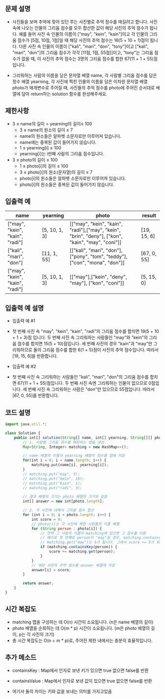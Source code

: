 ## 문제 설명

- 사진들을 보며 추억에 젖어 있던 루는 사진별로 추억 점수를 매길려고 합니다.
  사진 속에 나오는 인물의 그리움 점수를 모두 합산한 값이 해당 사진의 추억 점수가 됩니다.
  예를 들어 사진 속 인물의 이름이 ["may", "kein", "kain"]이고 각 인물의 그리움 점수가 [5점, 10점, 1점]일 때 해당 사진의 추억 점수는 16(5 + 10 + 1)점이 됩니다.
  다른 사진 속 인물의 이름이 ["kali", "mari", "don", "tony"]이고 ["kali", "mari", "don"]의 그리움 점수가 각각 [11점, 1점, 55점]]이고, "tony"는 그리움 점수가 없을 때,
  이 사진의 추억 점수는 3명의 그리움 점수를 합한 67(11 + 1 + 55)점입니다.

- 그리워하는 사람의 이름을 담은 문자열 배열 name, 각 사람별 그리움 점수를 담은 정수 배열 yearning,
  각 사진에 찍힌 인물의 이름을 담은 이차원 문자열 배열 photo가 매개변수로 주어질 때,
  사진들의 추억 점수를 photo에 주어진 순서대로 배열에 담아 return하는 solution 함수를 완성해주세요.

## 제한사항

- 3 ≤ name의 길이 = yearning의 길이≤ 100
  - 3 ≤ name의 원소의 길이 ≤ 7
  - name의 원소들은 알파벳 소문자로만 이루어져 있습니다.
  - name에는 중복된 값이 들어가지 않습니다.
  - 1 ≤ yearning[i] ≤ 100
  - yearning[i]는 i번째 사람의 그리움 점수입니다.
- 3 ≤ photo의 길이 ≤ 100
  - 1 ≤ photo[i]의 길이 ≤ 100
  - 3 ≤ photo[i]의 원소(문자열)의 길이 ≤ 7
  - photo[i]의 원소들은 알파벳 소문자로만 이루어져 있습니다.
  - photo[i]의 원소들은 중복된 값이 들어가지 않습니다.

## 입출력 예

| name                            | yearning      | photo                                                                                             | result      |
| ------------------------------- | ------------- | ------------------------------------------------------------------------------------------------- | ----------- |
| ["may", "kein", "kain", "radi"] | [5, 10, 1, 3] | [["may", "kein", "kain", "radi"],["may", "kein", "brin", "deny"], ["kon", "kain", "may", "coni"]] | [19, 15, 6] |
| ["kali", "mari", "don"]         | [11, 1, 55]   | [["kali", "mari", "don"], ["pony", "tom", "teddy"], ["con", "mona", "don"]]                       | [67, 0, 55] |
| ["may", "kein", "kain", "radi"] | [5, 10, 1, 3] | [["may"],["kein", "deny", "may"], ["kon", "coni"]]                                                | [5, 15, 0]  |

## 입출력 예 설명

- 입출력 예 #1

- 첫 번째 사진 속 "may", "kein", "kain", "radi"의 그리움 점수를 합치면 19(5 + 10 + 1 + 3)점 입니다.
  두 번째 사진 속 그리워하는 사람들인 "may"와 "kein"의 그리움 점수를 합치면 15(5 + 10)점입니다.
  세 번째 사진의 경우 "kain"과 "may"만 그리워하므로 둘의 그리움 점수를 합한 6(1 + 5)점이 사진의 추억 점수입니다. 따라서 [19, 15, 6]을 반환합니다.

- 입출력 예 #2

- 첫 번째 사진 속 그리워하는 사람들인 "kali", "mari", "don"의 그리움 점수를 합치면 67(11 + 1 + 55)점입니다.
  두 번째 사진 속엔 그리워하는 인물이 없으므로 0점입니다. 세 번째 사진 속 그리워하는 사람은 "don"만 있으므로 55점입니다. 따라서 [67, 0, 55]를 반환합니다.

## 코드 설명

```jsx
import java.util.*;

class Solution {
    public int[] solution(String[] name, int[] yearning, String[][] photo) {
        // 1. 사람별 그리움 점수를 매칭하는 맵을 생성
        Map<String, Integer> matching = new HashMap<>();

        // name 배열의 이름과 yearning 배열의 점수를 맵에 저장
        for(int i = 0; i < name.length; i++) {
            matching.put(name[i], yearning[i]);
        }
        // matching.put("may", 5);
        // matching.put("kein", 10);
        // matching.put("kain", 1);
        // matching.put("radi", 3);

        // 결과 배열의 크기는 photo 배열의 크기와 같음
        int[] answer = new int[photo.length];

        // 2. 각 사진에 대해서 그리움 점수 합산
        for (int i = 0; i < photo.length; i++) {
            int score = 0;
            // photo[i]는 각 사진에 찍힌 사람들의 이름 배열
            for (String person : photo[i]) {
                // 만약 그 사람의 이름이 matching에 있으면 그 점수를 더함
                // 예시로 첫 번째로 person이 "may"일 경우, matching.containsKey("may")가 true가 되고,
                // matching.get("may")는 5가 됩니다. 그래서 score += 5가 되어 score에 5가 더해집니다.
                if (matching.containsKey(person)) {
                    score += matching.get(person);
                }
            }
            // 해당 사진의 추억 점수를 answer 배열에 저장
            answer[i] = score;
        }

        return answer;
    }
}
```

## 시간 복잡도

- matching 맵을 구성하는 데 O(n) 시간이 소요됩니다. (n은 name 배열의 길이)
- photo 배열을 순회하는 데 O(m \* p) 시간이 소요됩니다. (m은 photo 배열의 길이, p는 각 사진의 크기)
- 총 시간 복잡도는 O(n + m \* p)로, 주어진 제한 내에서는 충분히 효율적입니다.

## 추가 메소드

- containsKey : Map에서 인자로 보낸 키가 있으면 true 없으면 false를 반환
- containsValue : Map에서 인자로 보낸 값이 있으면 true 없으면 false를 반환

- 여기서 둘의 차이는 키와 값을 보내는 의미를 가지고있음
